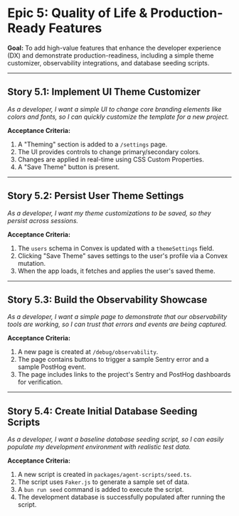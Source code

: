 # Epic 5: Quality of Life & Production-Ready Features

**Goal:** To add high-value features that enhance the developer experience (DX) and demonstrate production-readiness, including a simple theme customizer, observability integrations, and database seeding scripts.

---
## Story 5.1: Implement UI Theme Customizer
*As a developer, I want a simple UI to change core branding elements like colors and fonts, so I can quickly customize the template for a new project.*

**Acceptance Criteria:**
1.  A "Theming" section is added to a `/settings` page.
2.  The UI provides controls to change primary/secondary colors.
3.  Changes are applied in real-time using CSS Custom Properties.
4.  A "Save Theme" button is present.

---
## Story 5.2: Persist User Theme Settings
*As a developer, I want my theme customizations to be saved, so they persist across sessions.*

**Acceptance Criteria:**
1.  The `users` schema in Convex is updated with a `themeSettings` field.
2.  Clicking "Save Theme" saves settings to the user's profile via a Convex mutation.
3.  When the app loads, it fetches and applies the user's saved theme.

---
## Story 5.3: Build the Observability Showcase
*As a developer, I want a simple page to demonstrate that our observability tools are working, so I can trust that errors and events are being captured.*

**Acceptance Criteria:**
1.  A new page is created at `/debug/observability`.
2.  The page contains buttons to trigger a sample Sentry error and a sample PostHog event.
3.  The page includes links to the project's Sentry and PostHog dashboards for verification.

---
## Story 5.4: Create Initial Database Seeding Scripts
*As a developer, I want a baseline database seeding script, so I can easily populate my development environment with realistic test data.*

**Acceptance Criteria:**
1.  A new script is created in `packages/agent-scripts/seed.ts`.
2.  The script uses `Faker.js` to generate a sample set of data.
3.  A `bun run seed` command is added to execute the script.
4.  The development database is successfully populated after running the script.